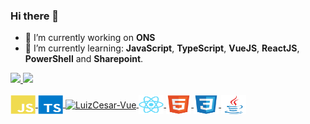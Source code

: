 ### Hi there 👋

- 🔭 I’m currently working on **ONS**
- 🌱 I’m currently learning: **JavaScript**, **TypeScript**, **VueJS**, **ReactJS**, **PowerShell** and **Sharepoint**.

<div style="color: transparent !important;">
  <a href="https://github.com/luizcesaralmeida">
  <img height="180em" src="https://github-readme-stats.vercel.app/api?username=luizcesaralmeida&show_icons=true&theme=dark&include_all_commits=true&count_private=true"/>
  <img height="180em" src="https://github-readme-stats.vercel.app/api/top-langs/?username=luizcesaralmeida&layout=compact&langs_count=10&theme=dark"/>
</div>
<div style="display: inline_block"><br>
  <img align="center" alt="LuizCesar-Js" height="30" width="40" src="https://raw.githubusercontent.com/devicons/devicon/master/icons/javascript/javascript-plain.svg"/>
  <img align="center" alt="LuizCesar-Ts" height="30" width="40" src="https://raw.githubusercontent.com/devicons/devicon/master/icons/typescript/typescript-plain.svg"/>
  <img align="center" alt="LuizCesar-Vue" height="30" width="40" src="https://raw.githubusercontent.com/devicons/devicon/blob/master/icons/vuejs/vuejs-original.svg"/>
  <img align="center" alt="LuizCesar-React" height="30" width="40" src="https://raw.githubusercontent.com/devicons/devicon/master/icons/react/react-original.svg"/>
  <img align="center" alt="LuizCesar-HTML" height="30" width="40" src="https://raw.githubusercontent.com/devicons/devicon/master/icons/html5/html5-original.svg"/>  
  <img align="center" alt="LuizCesar-CSS" height="30" width="40" src="https://raw.githubusercontent.com/devicons/devicon/master/icons/css3/css3-original.svg"/>  
  <img align="center" alt="LuizCesar-Java" height="30" width="40" src="https://raw.githubusercontent.com/devicons/devicon/master/icons/java/java-original.svg"/>  
</div>
